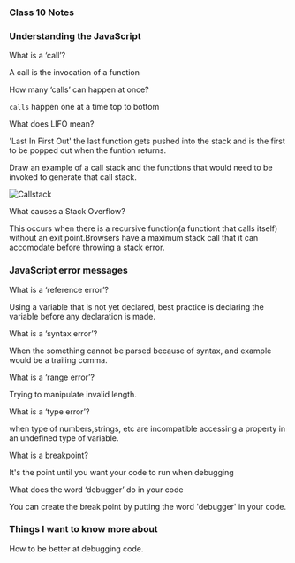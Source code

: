 ### Class 10 Notes

### Understanding the JavaScript

What is a ‘call’?

A call is the invocation of a function

How many ‘calls’ can happen at once?

`calls` happen one at a time top to bottom

What does LIFO mean?

'Last In First Out' the last function gets pushed into the stack and is the first to be popped out when the funtion returns.

Draw an example of a call stack and the functions that would need to be invoked to generate that call stack.

![Callstack](reading-notes/301-notes/CallStack.png)

What causes a Stack Overflow?

This occurs when there is a recursive function(a functiont that calls itself) without an exit point.Browsers have a maximum stack call that it can accomodate before throwing a stack error.

### JavaScript error messages

What is a ‘reference error’?

Using a variable that is not yet declared, best practice is declaring the variable before any declaration is made.

What is a ‘syntax error’?

When the something cannot be parsed because of syntax, and example would be a trailing comma.


What is a ‘range error’?

Trying to manipulate invalid length.

What is a ‘type error’?

when type of numbers,strings, etc are incompatible accessing a property in an undefined type of variable.

What is a breakpoint?

It's the point until you want your code to run when debugging

What does the word ‘debugger’ do in your code

You can create the break point by putting the word 'debugger' in your code.


### Things I want to know more about

How to be better at debugging code.